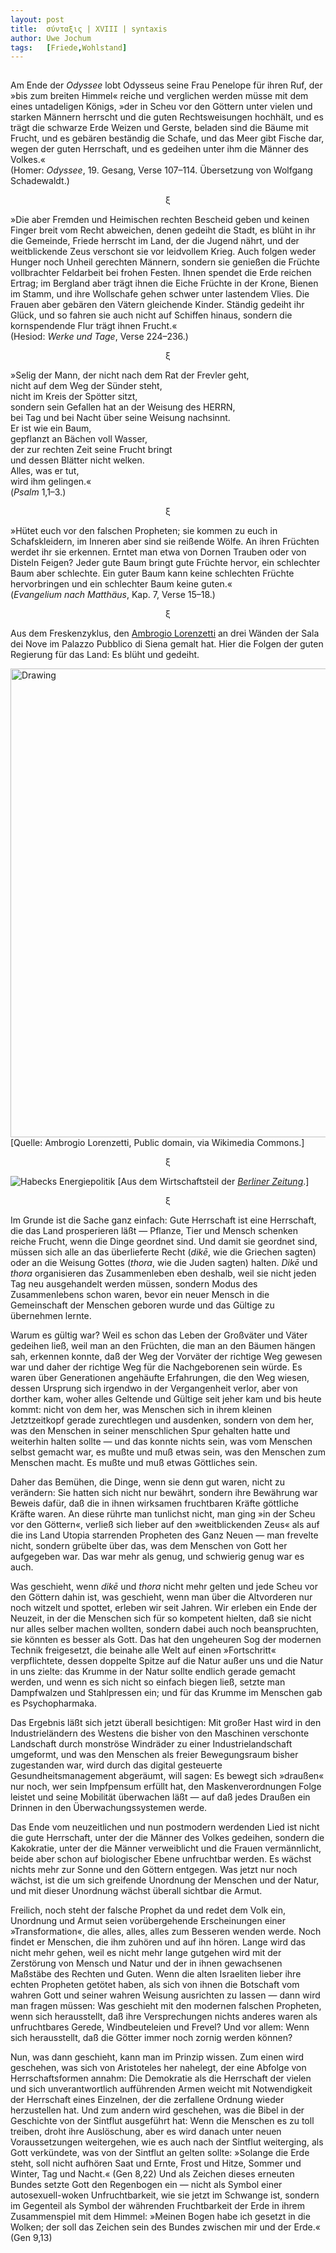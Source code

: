 ```yaml
---
layout:	post
title:	σύνταξις | XVIII | syntaxis 
author:	Uwe Jochum
tags:   [Friede,Wohlstand]
---
```


<img src="https://vg02.met.vgwort.de/na/95f430d48581412d82a5dcdb883812c1" width="1" height="1" alt="">

Am Ende der *Odyssee* lobt Odysseus seine Frau Penelope für ihren
Ruf, der »bis zum breiten Himmel« reiche und verglichen werden
müsse mit dem eines untadeligen Königs, »der in Scheu vor den
Göttern unter vielen und starken Männern herrscht und die guten
Rechtsweisungen hochhält, und es trägt die schwarze Erde Weizen
und Gerste, beladen sind die Bäume mit Frucht, und es gebären
beständig die Schafe, und das Meer gibt Fische dar, wegen der
guten Herrschaft, und es gedeihen unter ihm die Männer des
Volkes.«  
(Homer: *Odyssee*, 19. Gesang, Verse 107–114. Übersetzung von
Wolfgang Schadewaldt.)

<center>ξ</center>

»Die aber Fremden und Heimischen rechten Bescheid geben und
keinen Finger breit vom Recht abweichen, denen gedeiht die Stadt,
es blüht in ihr die Gemeinde, Friede herrscht im Land, der die
Jugend nährt, und der weitblickende Zeus verschont sie vor
leidvollem Krieg. Auch folgen weder Hunger noch Unheil gerechten
Männern, sondern sie genießen die Früchte vollbrachter Feldarbeit
bei frohen Festen. Ihnen spendet die Erde reichen Ertrag; im
Bergland aber trägt ihnen die Eiche Früchte in der Krone, Bienen
im Stamm, und ihre Wollschafe gehen schwer unter lastendem
Vlies. Die Frauen aber gebären den Vätern gleichende
Kinder. Ständig gedeiht ihr Glück, und so fahren sie auch nicht
auf Schiffen hinaus, sondern die kornspendende Flur trägt ihnen
Frucht.«  
(Hesiod: *Werke und Tage*, Verse 224–236.)

<center>ξ</center>

»Selig der Mann, der nicht nach dem Rat der Frevler geht,  
nicht auf dem Weg der Sünder steht,  
nicht im Kreis der Spötter sitzt,  
sondern sein Gefallen hat an der Weisung des HERRN,  
bei Tag und bei Nacht über seine Weisung nachsinnt.  
Er ist wie ein Baum,  
gepflanzt an Bächen voll Wasser,  
der zur rechten Zeit seine Frucht bringt  
und dessen Blätter nicht welken.  
Alles, was er tut,  
wird ihm gelingen.«  
(*Psalm* 1,1–3.)

<center>ξ</center>

»Hütet euch vor den falschen Propheten; sie kommen zu euch in
Schafskleidern, im Inneren aber sind sie reißende Wölfe. An ihren
Früchten werdet ihr sie erkennen. Erntet man etwa von Dornen
Trauben oder von Disteln Feigen? Jeder gute Baum bringt gute
Früchte hervor, ein schlechter Baum aber schlechte. Ein guter Baum
kann keine schlechten Früchte hervorbringen und ein schlechter
Baum keine guten.«  
(*Evangelium nach Matthäus*, Kap. 7, Verse 15–18.)

<center>ξ</center>

Aus dem Freskenzyklus, den [Ambrogio
Lorenzetti](https://de.wikipedia.org/wiki/Ambrogio_Lorenzetti) an
drei Wänden der Sala dei Nove im Palazzo Pubblico di Siena gemalt
hat. Hier die Folgen der guten Regierung für das Land: Es blüht
und gedeiht.

<img
src="https://upload.wikimedia.org/wikipedia/commons/5/5b/Ambrogio_Lorenzetti_-_Effects_of_Good_Government_in_the_countryside_-_Google_Art_Project.jpg"
alt="Drawing" style="width: 750px;"/>[Quelle: Ambrogio
Lorenzetti, Public domain, via Wikimedia Commons.]

<center>ξ</center>

![Habecks
Energiepolitik](/5artikel/material/berliner-zeitung-screenshot-2024-11-09-habeck-energiepolitik.png
"Habecks Energiepolitik") [Aus dem Wirtschaftsteil der [*Berliner
Zeitung*](https://www.berliner-zeitung.de/politik-gesellschaft/habeck-als-kanzler-seine-energiepolitik-hat-deutschland-aermer-gemacht-li.2270285).]


<center>ξ</center>

Im Grunde ist die Sache ganz einfach: Gute Herrschaft ist eine
Herrschaft, die das Land prosperieren läßt — Pflanze, Tier und
Mensch schenken reiche Frucht, wenn die Dinge geordnet sind. Und
damit sie geordnet sind, müssen sich alle an das überlieferte
Recht (*dikē*, wie die Griechen sagten) oder an die Weisung
Gottes (*thora*, wie die Juden sagten) halten. *Dikē* und *thora*
organisieren das Zusammenleben eben deshalb, weil sie nicht jeden
Tag neu ausgehandelt werden müssen, sondern Modus des
Zusammenlebens schon waren, bevor ein neuer Mensch in die
Gemeinschaft der Menschen geboren wurde und das Gültige zu
übernehmen lernte.

Warum es gültig war? Weil es schon das Leben der Großväter und
Väter gedeihen ließ, weil man an den Früchten, die man an den
Bäumen hängen sah, erkennen konnte, daß der Weg der Vorväter der
richtige Weg gewesen war und daher der richtige Weg für die
Nachgeborenen sein würde. Es waren über Generationen
angehäufte Erfahrungen, die den Weg wiesen, dessen Ursprung sich
irgendwo in der Vergangenheit verlor, aber von dorther kam, woher
alles Geltende und Gültige seit jeher kam und bis heute kommt:
nicht von dem her, was Menschen sich in ihrem kleinen
Jetztzeitkopf gerade zurechtlegen und ausdenken, sondern von dem
her, was den Menschen in seiner menschlichen Spur gehalten hatte
und weiterhin halten sollte — und das konnte nichts sein, was vom
Menschen selbst gemacht war, es mußte und muß etwas sein, was den
Menschen zum Menschen macht. Es mußte und muß etwas Göttliches
sein.

Daher das Bemühen, die Dinge, wenn sie denn gut waren, nicht zu
verändern: Sie hatten sich nicht nur bewährt, sondern ihre
Bewährung war Beweis dafür, daß die in ihnen wirksamen
fruchtbaren Kräfte göttliche Kräfte waren. An diese rührte man
tunlichst nicht, man ging »in der Scheu vor den Göttern«, verließ
sich lieber auf den »weitblickenden Zeus« als auf die ins Land
Utopia starrenden Propheten des Ganz Neuen — man frevelte nicht,
sondern grübelte über das, was dem Menschen von Gott her
aufgegeben war. Das war mehr als genug, und schwierig genug war
es auch.

Was geschieht, wenn *dikē* und *thora* nicht mehr gelten und jede
Scheu vor den Göttern dahin ist, was geschieht, wenn man über die
Altvorderen nur noch witzelt und spottet, erleben wir seit
Jahren. Wir erleben ein Ende der Neuzeit, in der die Menschen
sich für so kompetent hielten, daß sie nicht nur alles selber
machen wollten, sondern dabei auch noch beanspruchten, sie
könnten es besser als Gott. Das hat den ungeheuren Sog der
modernen Technik freigesetzt, die beinahe alle Welt auf einen
»Fortschritt« verpflichtete, dessen doppelte Spitze auf die Natur
außer uns und die Natur in uns zielte: das Krumme in der Natur
sollte endlich gerade gemacht werden, und wenn es sich nicht so
einfach biegen ließ, setzte man Dampfwalzen und Stahlpressen ein;
und für das Krumme im Menschen gab es Psychopharmaka.

Das Ergebnis läßt sich jetzt überall besichtigen: Mit großer Hast
wird in den Industrieländern des Westens die bisher von den
Maschinen verschonte Landschaft durch monströse Windräder zu
einer Industrielandschaft umgeformt, und was den Menschen als
freier Bewegungsraum bisher zugestanden war, wird durch das
digital gesteuerte Gesundheitsmanagement abgeräumt, will sagen:
Es bewegt sich »draußen« nur noch, wer sein Impfpensum erfüllt
hat, den Maskenverordnungen Folge leistet und seine Mobilität
überwachen läßt — auf daß jedes Draußen ein Drinnen in den
Überwachungssystemen werde. 

Das Ende vom neuzeitlichen und nun postmodern werdenden Lied ist
nicht die gute Herrschaft, unter der die Männer des Volkes
gedeihen, sondern die Kakokratie, unter der die Männer
verweiblicht und die Frauen vermännlicht, beide aber schon auf
biologischer Ebene unfruchtbar werden. Es wächst nichts mehr zur
Sonne und den Göttern entgegen. Was jetzt nur noch wächst, ist
die um sich greifende Unordnung der Menschen und der Natur, und
mit dieser Unordnung wächst überall sichtbar die Armut.

Freilich, noch steht der falsche Prophet da und redet dem Volk
ein, Unordnung und Armut seien vorübergehende Erscheinungen einer
»Transformation«, die alles, alles, alles zum Besseren wenden
werde.  Noch findet er Menschen, die ihm zuhören und auf ihn
hören. Lange wird das nicht mehr gehen, weil es nicht mehr lange
gutgehen wird mit der Zerstörung von Mensch und Natur und der in
ihnen gewachsenen Maßstäbe des Rechten und Guten.  Wenn die alten
Israeliten lieber ihre echten Propheten getötet haben, als sich
von ihnen die Botschaft vom wahren Gott und seiner wahren Weisung
ausrichten zu lassen — dann wird man fragen müssen: Was geschieht
mit den modernen falschen Propheten, wenn sich herausstellt, daß
ihre Versprechungen nichts anderes waren als unfruchtbares
Gerede, Windbeuteleien und Frevel? Und vor allem: Wenn sich
herausstellt, daß die Götter immer noch zornig werden können?

Nun, was dann geschieht, kann man im Prinzip wissen. Zum einen
wird geschehen, was sich von Aristoteles her nahelegt, der eine
Abfolge von Herrschaftsformen annahm: Die Demokratie als die
Herrschaft der vielen und sich unverantwortlich aufführenden
Armen weicht mit Notwendigkeit der Herrschaft eines Einzelnen,
der die zerfallene Ordnung wieder herzustellen hat. Und zum
andern wird geschehen, was die Bibel in der Geschichte von der
Sintflut ausgeführt hat: Wenn die Menschen es zu toll treiben,
droht ihre Auslöschung, aber es wird danach unter neuen
Voraussetzungen weitergehen, wie es auch nach der Sintflut
weiterging, als Gott verkündete, was von der Sintflut an gelten
sollte: »Solange die Erde steht, soll nicht aufhören Saat und
Ernte, Frost und Hitze, Sommer und Winter, Tag und Nacht.« (Gen
8,22) Und als Zeichen dieses erneuten Bundes setzte Gott den
Regenbogen ein — nicht als Symbol einer autosexuell-woken
Unfruchtbarkeit, wie sie jetzt im Schwange ist, sondern im
Gegenteil als Symbol der währenden Fruchtbarkeit der Erde in
ihrem Zusammenspiel mit dem Himmel: »Meinen Bogen habe ich
gesetzt in die Wolken; der soll das Zeichen sein des Bundes
zwischen mir und der Erde.« (Gen 9,13)


